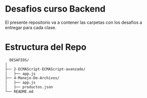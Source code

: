 # Desafios curso Backend

El presente repositorio va a contener las carpetas con los desafios a entregar para cada clase.

# Estructura del Repo

```bash
  DESAFIOS/
│
├── 2-ECMAScript-ECMAScript-avanzado/
│   ├── app.js
├── 4-Manejo-De-Archivos/
│   ├── app.js
│   ├── productos.json
└── README.md
```
